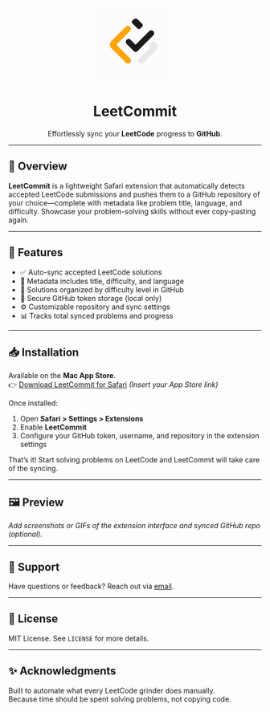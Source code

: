 <p align="center">
  <img src="./icon_512x512.png" alt="LeetCommit Logo" width="150"/>
</p>

<h1 align="center">LeetCommit</h1>

<p align="center">
  Effortlessly sync your <strong>LeetCode</strong> progress to <strong>GitHub</strong>.
</p>

---

## 🚀 Overview

**LeetCommit** is a lightweight Safari extension that automatically detects accepted LeetCode submissions and pushes them to a GitHub repository of your choice—complete with metadata like problem title, language, and difficulty. Showcase your problem-solving skills without ever copy-pasting again.

---

## 🧠 Features

- ✅ Auto-sync accepted LeetCode solutions
- 🧩 Metadata includes title, difficulty, and language
- 📁 Solutions organized by difficulty level in GitHub
- 🔐 Secure GitHub token storage (local only)
- ⚙️ Customizable repository and sync settings
- 📊 Tracks total synced problems and progress

---

## 📥 Installation

Available on the **Mac App Store**.  
👉 [Download LeetCommit for Safari](#) *(Insert your App Store link)*

Once installed:
1. Open **Safari > Settings > Extensions**
2. Enable **LeetCommit**
3. Configure your GitHub token, username, and repository in the extension settings

That’s it! Start solving problems on LeetCode and LeetCommit will take care of the syncing.

---

## 🖼️ Preview

_Add screenshots or GIFs of the extension interface and synced GitHub repo (optional)._

---

## 📨 Support

Have questions or feedback? Reach out via [email](mailto:your-email@example.com).

---

## 📄 License

MIT License. See `LICENSE` for more details.

---

## ✨ Acknowledgments

Built to automate what every LeetCode grinder does manually.  
Because time should be spent solving problems, not copying code.
